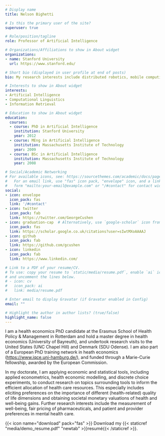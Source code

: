 ```yaml
---
# Display name
title: Nelson Bighetti

# Is this the primary user of the site?
superuser: true

# Role/position/tagline
role: Professor of Artificial Intelligence

# Organizations/Affiliations to show in About widget
organizations:
- name: Stanford University
  url: https://www.stanford.edu/

# Short bio (displayed in user profile at end of posts)
bio: My research interests include distributed robotics, mobile computing and programmable matter.

# Interests to show in About widget
interests:
- Artificial Intelligence
- Computational Linguistics
- Information Retrieval

# Education to show in About widget
education:
  courses:
  - course: PhD in Artificial Intelligence
    institution: Stanford University
    year: 2012
  - course: MEng in Artificial Intelligence
    institution: Massachusetts Institute of Technology
    year: 2009
  - course: BSc in Artificial Intelligence
    institution: Massachusetts Institute of Technology
    year: 2008

# Social/Academic Networking
# For available icons, see: https://sourcethemes.com/academic/docs/page-builder/#icons
#   For an email link, use "fas" icon pack, "envelope" icon, and a link in the
#   form "mailto:your-email@example.com" or "/#contact" for contact widget.
social:
- icon: envelope
  icon_pack: fas
  link: '/#contact'
- icon: twitter
  icon_pack: fab
  link: https://twitter.com/GeorgeCushen
- icon: graduation-cap  # Alternatively, use `google-scholar` icon from `ai` icon pack
  icon_pack: fas
  link: https://scholar.google.co.uk/citations?user=sIwtMXoAAAAJ
- icon: github
  icon_pack: fab
  link: https://github.com/gcushen
- icon: linkedin
  icon_pack: fab
  link: https://www.linkedin.com/

# Link to a PDF of your resume/CV.
# To use: copy your resume to `static/media/resume.pdf`, enable `ai` icons in `params.toml`, 
# and uncomment the lines below.
# - icon: cv
#   icon_pack: ai
#   link: media/resume.pdf

# Enter email to display Gravatar (if Gravatar enabled in Config)
email: ""

# Highlight the author in author lists? (true/false)
highlight_name: false
---
```


I am a health economics PhD candidate at the Erasmus School of Health Policy & Management in Rotterdam and hold a master degree in health economics (University of Bayreuth), and undertook research visits to the United States (UNC Chapel Hill) and Denmark (SDU Odense). I am also part of a European PhD training network in heath economics (https://www.iqce.uni-hamburg.de/), and funded through a Marie-Curie fellowship, awarded by the European Commission. 

In my doctorate, I am applying economic and statistical tools, including applied econometrics, health economic modelling, and discrete choice experiments, to conduct research on topics surrounding tools to inform the efficient allocation of health care resources. This especially includes eliciting preferences on the importance of different (health-related) quality of life dimensions and obtaining societal monetary valuations of health and well-being gains. Further research interests include the measurement of well-being, fair pricing of pharmaceuticals, and patient and provider preferences in mental health care. 

{{< icon name="download" pack="fas" >}} Download my {{< staticref "media/demo_resume.pdf" "newtab" >}}resumé{{< /staticref >}}.
